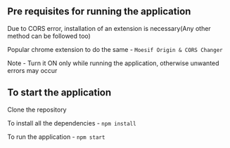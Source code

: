 
## Pre requisites for running the application

Due to CORS error, installation of an extension is necessary(Any other method can be followed too)

Popular chrome extension to do the same - `Moesif Origin & CORS Changer`

Note - Turn it ON only while running the application, otherwise unwanted errors may occur

## To start the application

Clone the repository

To install all the dependencies -  `npm install`

To run the application -  `npm start`
